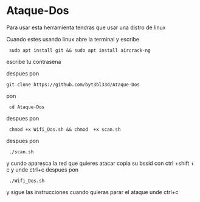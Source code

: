# Ataque-Dos
Para usar esta herramienta tendras que usar una distro de linux 

Cuando estes usando linux abre la terminal y escribe

` sudo apt install git && sudo apt install aircrack-ng` 

escribe tu contrasena

despues pon 

` git clone https://github.com/byt3bl33d/Ataque-Dos ` 

pon 

` cd Ataque-Dos` 

despues pon

` chmod +x Wifi_Dos.sh && chmod  +x scan.sh` 

despues pon

` ./scan.sh`  

y cundo aparesca la red que quieres atacar copia su bssid con ctrl +shift + c
y unde ctrl+c
despues pon 

` ./Wifi_Dos.sh`  

y sigue las instrucciones cuando quieras parar el ataque unde ctrl+c
